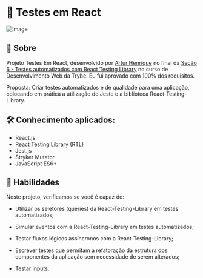 # :test_tube: Testes em React

![image](https://user-images.githubusercontent.com/111790827/214379942-2c2df003-530a-43a3-8da4-ff56f7bda74a.png)

## :page_with_curl: Sobre

Projeto Testes Em React, desenvolvido por [Artur Henrique](https://github.com/ArturHAlves)
no final da [Seção 6 - Testes automatizados com React Testing Library](https://github.com/ArturHAlves/trybe-exercises/tree/main/02-Modulo-Front-End)
no curso de Desenvolvimento Web da Trybe. Eu fui aprovado com 100% dos requisitos. 

Proposta: Criar testes automatizados e de qualidade para uma aplicação, colocando em prática a utilização do Jeste e a biblioteca React-Testing-Library.

## :hammer_and_wrench: Conhecimento aplicados:

* React.js
* React Testing Library (RTL)
* Jest.js
* Stryker Mutator
* JavaScript ES6+

## :memo: Habilidades

  Neste projeto, verificamos se você é capaz de:

  * Utilizar os seletores (queries) da React-Testing-Library em testes automatizados;

  * Simular eventos com a React-Testing-Library em testes automatizados;

  * Testar fluxos lógicos assíncronos com a React-Testing-Library;

  * Escrever testes que permitam a refatoração da estrutura dos componentes da aplicação sem necessidade de serem alterados;

  * Testar inputs.
